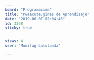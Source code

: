 ```yaml
---
board: "Programación"
title: "P&aacute;ginas de Aprendizaje"
date: "2019-06-07 02:04:46"
id: 3368
sticky: true


views: 4
user: "Mumifag Lalolanda"

---
```

